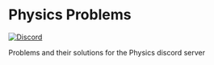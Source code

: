 # Physics Problems
[![Discord](https://discordapp.com/api/guilds/298214543782576139/embed.png)](https://discord.gg/kGPKHUs)

Problems and their solutions for the Physics discord server
